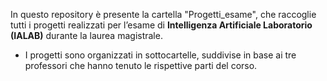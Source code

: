 In questo repository è presente la cartella "Progetti_esame", che raccoglie tutti i progetti realizzati per l’esame di **Intelligenza Artificiale Laboratorio (IALAB)** durante la laurea magistrale. 

- I progetti sono organizzati in sottocartelle, suddivise in base ai tre professori che hanno tenuto le rispettive parti del corso.
